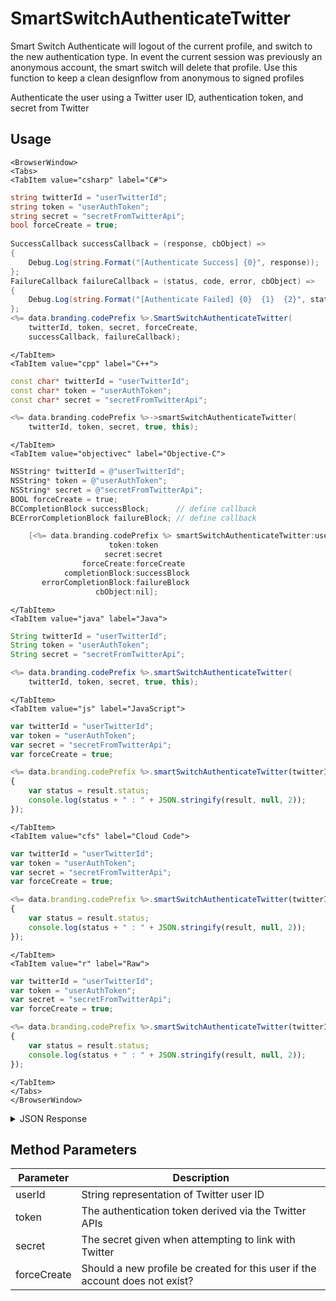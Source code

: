 # SmartSwitchAuthenticateTwitter

Smart Switch Authenticate will logout of the current profile, and switch to the new authentication type.
In event the current session was previously an anonymous account, the smart switch will delete that profile.
Use this function to keep a clean designflow from anonymous to signed profiles

Authenticate the user using a Twitter user ID, authentication token, and secret from Twitter

## Usage

```mdx-code-block
<BrowserWindow>
<Tabs>
<TabItem value="csharp" label="C#">
```

```csharp
string twitterId = "userTwitterId";
string token = "userAuthToken";
string secret = "secretFromTwitterApi";
bool forceCreate = true;
    
SuccessCallback successCallback = (response, cbObject) =>
{
    Debug.Log(string.Format("[Authenticate Success] {0}", response));
};
FailureCallback failureCallback = (status, code, error, cbObject) =>
{
    Debug.Log(string.Format("[Authenticate Failed] {0}  {1}  {2}", status, code, error));
};
<%= data.branding.codePrefix %>.SmartSwitchAuthenticateTwitter(
    twitterId, token, secret, forceCreate,
    successCallback, failureCallback);
```

```mdx-code-block
</TabItem>
<TabItem value="cpp" label="C++">
```

```cpp
const char* twitterId = "userTwitterId";
const char* token = "userAuthToken";
const char* secret = "secretFromTwitterApi";

<%= data.branding.codePrefix %>->smartSwitchAuthenticateTwitter(
    twitterId, token, secret, true, this);
```

```mdx-code-block
</TabItem>
<TabItem value="objectivec" label="Objective-C">
```

```objectivec
NSString* twitterId = @"userTwitterId";
NSString* token = @"userAuthToken";
NSString* secret = @"secretFromTwitterApi";
BOOL forceCreate = true;
BCCompletionBlock successBlock;      // define callback
BCErrorCompletionBlock failureBlock; // define callback

    [<%= data.branding.codePrefix %> smartSwitchAuthenticateTwitter:userID
                      token:token
                     secret:secret
                forceCreate:forceCreate
            completionBlock:successBlock
       errorCompletionBlock:failureBlock
                   cbObject:nil];
```

```mdx-code-block
</TabItem>
<TabItem value="java" label="Java">
```

```java
String twitterId = "userTwitterId";
String token = "userAuthToken";
String secret = "secretFromTwitterApi";

<%= data.branding.codePrefix %>.smartSwitchAuthenticateTwitter(
    twitterId, token, secret, true, this);
```

```mdx-code-block
</TabItem>
<TabItem value="js" label="JavaScript">
```

```javascript
var twitterId = "userTwitterId";
var token = "userAuthToken";
var secret = "secretFromTwitterApi";
var forceCreate = true;

<%= data.branding.codePrefix %>.smartSwitchAuthenticateTwitter(twitterId, token, secret, forceCreate, result =>
{
	var status = result.status;
	console.log(status + " : " + JSON.stringify(result, null, 2));
});
```

```mdx-code-block
</TabItem>
<TabItem value="cfs" label="Cloud Code">
```

```javascript
var twitterId = "userTwitterId";
var token = "userAuthToken";
var secret = "secretFromTwitterApi";
var forceCreate = true;

<%= data.branding.codePrefix %>.smartSwitchAuthenticateTwitter(twitterId, token, secret, forceCreate, result =>
{
	var status = result.status;
	console.log(status + " : " + JSON.stringify(result, null, 2));
});
```

```mdx-code-block
</TabItem>
<TabItem value="r" label="Raw">
```

```javascript
var twitterId = "userTwitterId";
var token = "userAuthToken";
var secret = "secretFromTwitterApi";
var forceCreate = true;

<%= data.branding.codePrefix %>.smartSwitchAuthenticateTwitter(twitterId, token, secret, forceCreate, result =>
{
	var status = result.status;
	console.log(status + " : " + JSON.stringify(result, null, 2));
});
```

```mdx-code-block
</TabItem>
</Tabs>
</BrowserWindow>
```

<details>
<summary>JSON Response</summary>

```javascript
var twitterId = "userTwitterId";
var token = "userAuthToken";
var secret = "secretFromTwitterApi";
var forceCreate = true;

<%= data.branding.codePrefix %>.smartSwitchAuthenticateTwitter(twitterId, token, secret, forceCreate, result =>
{
	var status = result.status;
	console.log(status + " : " + JSON.stringify(result, null, 2));
});
```
</details>

## Method Parameters
Parameter | Description
--------- | -----------
userId | String representation of Twitter user ID
token | The authentication token derived via the Twitter APIs
secret | The secret given when attempting to link with Twitter
forceCreate | Should a new profile be created for this user if the account does not exist?


